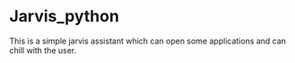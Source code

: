 # Jarvis_python
This is a simple jarvis assistant which can open some applications and can chill with the user.

